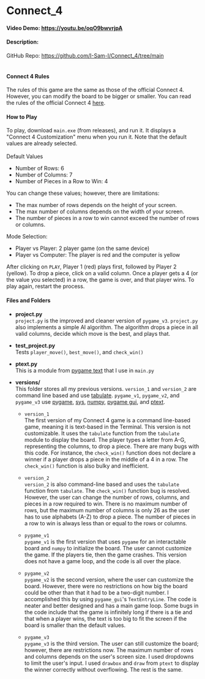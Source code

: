 # Connect_4
#### Video Demo: <https://youtu.be/oqO9bwvrjpA>

#### Description:
GitHub Repo: <https://github.com/I-Sam-I/Connect_4/tree/main>
<br><br>

#### Connect 4 Rules
The rules of this game are the same as those of the official Connect 4. However, you can modify the board to be bigger or smaller. You can read the rules of the official Connect 4 [here](https://www.gamesver.com/the-rules-of-connect-4-according-to-m-bradley-hasbro/).

#### How to Play
To play, download `main.exe` (from releases), and run it. It displays a "Connect 4 Customization" menu when you run it. Note that the default values are already selected.
<br><br>
Default Values
- Number of Rows: 6
- Number of Columns: 7
- Number of Pieces in a Row to Win: 4

You can change these values; however, there are limitations:
- The max number of rows depends on the height of your screen.
- The max number of columns depends on the width of your screen.
- The number of pieces in a row to win cannot exceed the number of rows or columns.

Mode Selection:
- Player vs Player: 2 player game (on the same device)
- Player vs Computer: The player is red and the computer is yellow

After clicking on `PLAY`, Player 1 (red) plays first, followed by Player 2 (yellow). To drop a piece, click on a valid column. Once a player gets a 4 (or the value you selected) in a row, the game is over, and that player wins. To play again, restart the process.

#### Files and Folders
- **project.py**
  <br>
  `project.py` is the improved and cleaner version of `pygame_v3`. `project.py` also implements a simple AI algorithm. The algorithm drops a piece in all valid columns, decide which move is the best, and plays that.

- **test_project.py**
  <br>
  Tests `player_move()`, `best_move()`, and `check_win()`

- **ptext.py**
  <br>
  This is a module from [pygame text](https://github.com/cosmologicon/pygame-text) that I use in `main.py`
- **versions/**
  <br>
  This folder stores all my previous versions. `version_1` and `version_2` are command line based and use [tabulate](https://pypi.org/project/tabulate/). `pygame_v1`, `pygame_v2`, and `pygame_v3` use [pygame](https://www.pygame.org/), [sys](https://docs.python.org/3/library/sys.html), [numpy](https://numpy.org/), [pygame gui](https://github.com/MyreMylar/pygame_gui), and [ptext](https://github.com/cosmologicon/pygame-text).

  - `version_1`
    <br>
    The first version of my Connect 4 game is a command line-based game, meaning it is text-based in the Terminal. This version is not customizable. It uses the `tabulate` function from the `tabulate` module to display the board. The player types a letter from A-G, representing the columns, to drop a piece. There are many bugs with this code. For instance, the `check_win()` function does not declare a winner if a player drops a piece in the middle of a 4 in a row. The `check_win()` function is also bulky and inefficient.

  - `version_2`
    <br>
    `version_2` is also command-line based and uses the `tabulate` function from `tabulate`. The `check_win()` function bug is resolved. However, the user can change the number of rows, columns, and pieces in a row required to win. There is no maximum number of rows, but the maximum number of columns is only 26 as the user has to use alphabets (A-Z) to drop a piece. The number of pieces in a row to win is always less than or equal to the rows or columns.
    
  - `pygame_v1`
    <br>
    `pygame_v1` is the first version that uses `pygame` for an interactable board and `numpy` to initialize the board. The user cannot customize the game. If the players tie, then the game crashes. This version does not have a game loop, and the code is all over the place.

  - `pygame_v2`
    <br>
    `pygame_v2` is the second version, where the user can customize the board. However, there were no restrictions on how big the board could be other than that it had to be a two-digit number. I accomplished this by using `pygame_gui`'s `TextEntryLine`. The code is neater and better designed and has a main game loop. Some bugs in the code include that the game is infinitely long if there is a tie and that when a player wins, the text is too big to fit the screen if the board is smaller than the default values.

  - `pygame_v3`
    <br>
    `pygame_v3` is the third version. The user can still customize the board; however, there are restrictions now. The maximum number of rows and columns depends on the user's screen size. I used dropdowns to limit the user's input. I used `drawbox` and `draw` from `ptext` to display the winner correctly without overflowing. The rest is the same.
